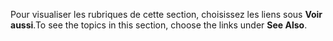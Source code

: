 <span data-ttu-id="abe45-101">Pour visualiser les rubriques de cette section, choisissez les liens sous **Voir aussi**.</span><span class="sxs-lookup"><span data-stu-id="abe45-101">To see the topics in this section, choose the links under **See Also**.</span></span>